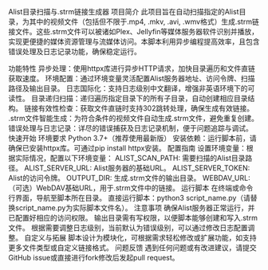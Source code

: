 Alist目录扫描与.strm链接生成器
项目简介
此项目旨在自动扫描指定的Alist目录，为其中的视频文件（包括但不限于.mp4, .mkv, .avi, .wmv格式）生成.strm链接文件。这些.strm文件可以被诸如Plex、Jellyfin等媒体服务器软件识别并播放，实现更便捷的媒体资源管理与流媒体访问。本脚本利用异步编程提高效率，且包含错误处理及日志记录功能，确保稳定运行。

功能特性
异步处理：使用httpx库进行异步HTTP请求，加快目录遍历和文件直链获取速度。
环境配置：通过环境变量灵活配置Alist服务器地址、访问令牌、扫描路径及输出目录。
日志国际化：支持日志级别中文翻译，增强非英语环境下的可读性。
目录递归扫描：递归遍历指定目录下的所有子目录，自动创建相应目录结构。
链接有效性检查：获取文件直链时支持302跳转处理，确保生成有效链接。
.strm文件智能生成：为符合条件的视频文件自动生成.strm文件，避免重复创建。
错误处理与日志记录：详尽的错误捕获及日志记录机制，便于问题追踪与调试。
快速开始
环境要求
Python 3.7+（推荐使用最新版）
安装依赖：运行脚本前，请确保已安装httpx库。可通过pip install httpx安装。
配置指南
设置环境变量：根据实际情况，配置以下环境变量：
ALIST_SCAN_PATH: 需要扫描的Alist目录路径。
ALIST_SERVER_URL: Alist服务器的基础URL。
ALIST_SERVER_TOKEN: Alist的访问令牌。
OUTPUT_DIR: 生成.strm文件的输出目录。
WEBDAV_URL: （可选）WebDAV基础URL，用于.strm文件中的链接。
运行脚本
在终端或命令行界面，导航至脚本所在目录。
直接运行脚本：python3 script_name.py（请替换script_name.py为实际脚本文件名）。
注意事项
确保Alist服务器正常运行，并已配置好相应的访问权限。
输出目录需有写权限，以便脚本能够创建和写入.strm文件。
根据需要调整日志级别，当前默认为错误级别，可以通过修改日志配置调整。
自定义与拓展
脚本设计为模块化，可根据需求轻松修改或扩展功能，如支持更多文件类型或自定义链接格式。
问题反馈
遇到任何问题或有改进建议，请提交GitHub issue或直接进行fork修改后发起pull request。
